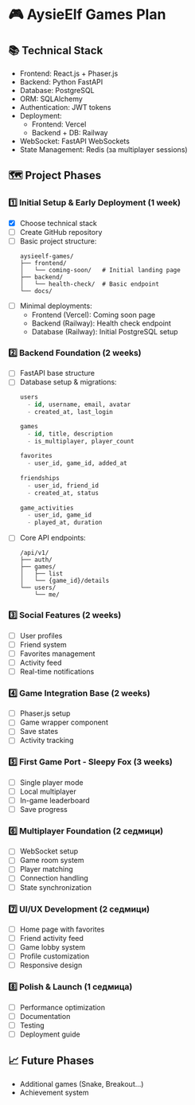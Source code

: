# 🎮 AysieElf Games Plan

## 📚 Technical Stack
- Frontend: React.js + Phaser.js
- Backend: Python FastAPI
- Database: PostgreSQL
- ORM: SQLAlchemy
- Authentication: JWT tokens
- Deployment: 
  - Frontend: Vercel
  - Backend + DB: Railway
- WebSocket: FastAPI WebSockets
- State Management: Redis (за multiplayer sessions)

## 🗺️ Project Phases

### 1️⃣ Initial Setup & Early Deployment (1 week)
- [x] Choose technical stack
- [ ] Create GitHub repository
- [ ] Basic project structure:
  ```
  aysieelf-games/
  ├── frontend/          
  │   └── coming-soon/   # Initial landing page
  ├── backend/           
  │   └── health-check/  # Basic endpoint
  └── docs/             
  ```
- [ ] Minimal deployments:
  - Frontend (Vercel): Coming soon page
  - Backend (Railway): Health check endpoint
  - Database (Railway): Initial PostgreSQL setup

### 2️⃣ Backend Foundation (2 weeks)
- [ ] FastAPI base structure
- [ ] Database setup & migrations:
  ```sql
  users
    - id, username, email, avatar
    - created_at, last_login
  
  games
    - id, title, description
    - is_multiplayer, player_count
    
  favorites
    - user_id, game_id, added_at
    
  friendships
    - user_id, friend_id
    - created_at, status
    
  game_activities
    - user_id, game_id
    - played_at, duration
  ```
- [ ] Core API endpoints:
  ```
  /api/v1/
  ├── auth/
  ├── games/
  │   ├── list
  │   └── {game_id}/details
  └── users/
      └── me/
  ```

### 3️⃣ Social Features (2 weeks)
- [ ] User profiles
- [ ] Friend system
- [ ] Favorites management
- [ ] Activity feed
- [ ] Real-time notifications

### 4️⃣ Game Integration Base (2 weeks)
- [ ] Phaser.js setup
- [ ] Game wrapper component
- [ ] Save states
- [ ] Activity tracking

### 5️⃣ First Game Port - Sleepy Fox (3 weeks)
- [ ] Single player mode
- [ ] Local multiplayer
- [ ] In-game leaderboard
- [ ] Save progress

### 6️⃣ Multiplayer Foundation (2 седмици)
- [ ] WebSocket setup
- [ ] Game room system
- [ ] Player matching
- [ ] Connection handling
- [ ] State synchronization

### 7️⃣ UI/UX Development (2 седмици)
- [ ] Home page with favorites
- [ ] Friend activity feed
- [ ] Game lobby system
- [ ] Profile customization
- [ ] Responsive design

### 8️⃣ Polish & Launch (1 седмица)
- [ ] Performance optimization
- [ ] Documentation
- [ ] Testing
- [ ] Deployment guide

## 📈 Future Phases
- Additional games (Snake, Breakout...)
- Achievement system
